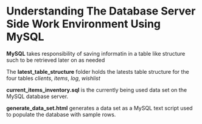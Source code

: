 # Understanding The Database Server Side Work Environment Using MySQL

 **MySQL** takes responsibility of saving informatin in a table like structure such to be retrieved later on as needed

The **latest_table_structure** folder holds the latests table structure for the four tables *clients*, *items*, *log*, *wishlist*

**current_items_inventory.sql** is the currently being used data set on the MySQL database server.

**generate_data_set.html** generates a data set as a MySQL text script used to populate the database with sample rows.

